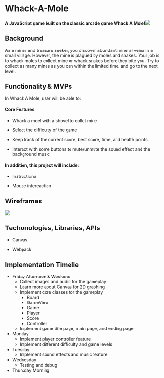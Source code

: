 # Whack-A-Mole
#### A JavaScript game built on the classic arcade game Whack A Mole!<img src="https://s2.loli.net/2023/02/03/K1EcOexajhCWzIM.webp" >

## Background 
As a miner and treasure seeker, you discover abundant mineral veins in a small village. However, the mine is plagued by moles and snakes. Your job is to whack moles to collect mine or whack snakes before they bite you. Try to collect as many mines as you can within the limited time. and go to the next level.  

## Functionality & MVPs
In Whack A Mole, user will be able to:

#### Core Features
* Whack a moel with a shovel to collct mine

* Select the difficulty of the game

* Keep track of the current score, best score, time, and health points

* Interact with some buttons to mute/unmute the sound effect and the background music

#### In addition, this project will include:

* Instructions

* Mouse intereaction


## Wireframes
<img src="https://s2.loli.net/2023/02/03/ws6efLj5WuJFhOV.png"> 

## Techonologies, Libraries, APIs
* Canvas

* Webpack

## Implementation Timelie
* Friday Afternoon & Weekend
    * Collect images and audio for the gameplay
    * Learn more about Canvas for 2D graphing
    * Implement core classes for the gameplay
        * Board
        * GameView
        * Game
        * Player
        * Score
        * Controller
    * Implement game title page, main page, and ending page
* Monday
    * Implement player controller feature
    * Implement different difficulty and game levels
* Tuesday
    * Implement sound effects and music feature 
* Wednesday
    * Testing and debug
* Thursday Morning

